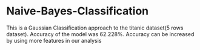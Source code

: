 # Naive-Bayes-Classification
This is a Gaussian Classification approach to the titanic dataset(5 rows dataset).
Accuracy of the model was 62.228%. 
Accuracy can be increased by using more features in our analysis
